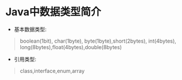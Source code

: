   # Java中数据类型简介
  * 基本数据类型:
  > boolean(1bit), char(1byte), byte(1byte),short(2bytes), int(4bytes), long(8bytes),float(4bytes),double(8bytes)
  * 引用类型:
  > class,interface,enum,array
